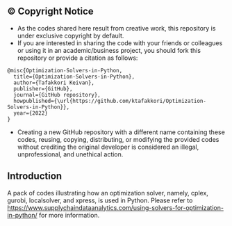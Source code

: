 ## ©️ Copyright Notice

- As the codes shared here result from creative work, this repository is under exclusive copyright by default. 
- If you are interested in sharing the code with your friends or colleagues or using it in an academic/business project, you should fork this repository or provide a citation as follows:
```
@misc{Optimization-Solvers-in-Python,
  title={Optimization-Solvers-in-Python},
  author={Tafakkori Keivan},
  publisher={GitHub},
  journal={GitHub repository},
  howpublished={\url{https://github.com/ktafakkori/Optimization-Solvers-in-Python}},
  year={2022}
}
```
- Creating a new GitHub repository with a different name containing these codes, reusing, copying, distributing, or modifying the provided codes without crediting the original developer is considered an illegal, unprofessional, and unethical action.
  
## Introduction

A pack of codes illustrating how an optimization solver, namely, cplex, gurobi, localsolver, and xpress, is used in Python. Please refer to https://www.supplychaindataanalytics.com/using-solvers-for-optimization-in-python/ for more information.
